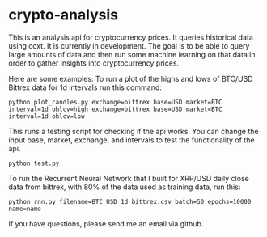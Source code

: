 # crypto-analysis
This is an analysis api for cryptocurrency prices.  It queries historical data using ccxt.  It is currently in development.  The goal is to be able to query large amounts of data and then run some machine learning on that data in order to gather insights into cryptocurrency prices.

Here are some examples: 
To run a plot of the highs and lows of BTC/USD Bittrex data for 1d intervals run this command:

~~~~
python plot_candles.py exchange=bittrex base=USD market=BTC interval=1d ohlcv=high exchange=bittrex base=USD market=BTC interval=1d ohlcv=low
~~~~


This runs a testing script for checking if the api works.  You can change the input base, market, exchange, and intervals to test the functionality of the api.

~~~~
python test.py 
~~~~


To run the Recurrent Neural Network that I built for XRP/USD daily close data from bittrex, with 80% of the data used as training data, run this: 

~~~~
python rnn.py filename=BTC_USD_1d_bittrex.csv batch=50 epochs=10000 name=name
~~~~

If you have questions, please send me an email via github.
